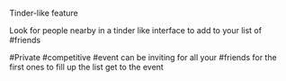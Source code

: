 Tinder-like feature

Look for people nearby in a tinder like interface to add to your list of #friends 

#Private #competitive #event can be inviting for all your #friends for the first ones to fill up the list get to the event


